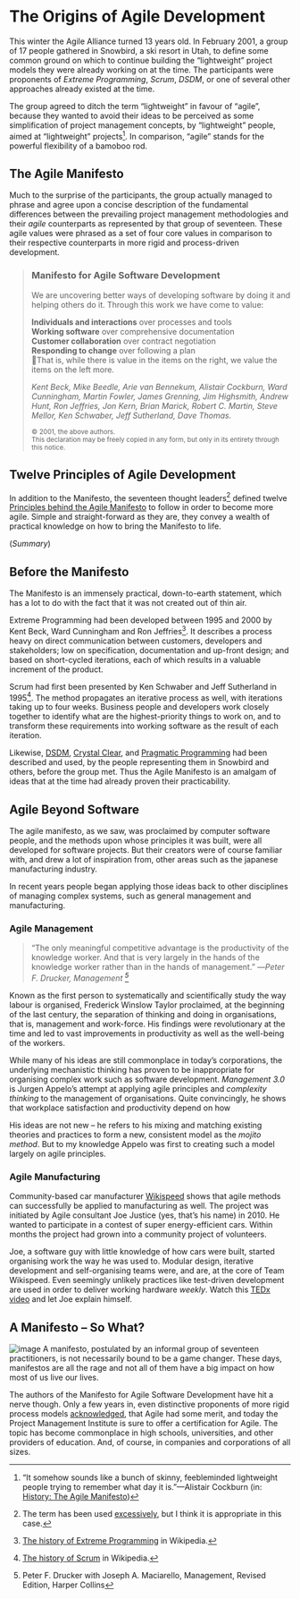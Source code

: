 # The Origins of Agile Development
<!-- 1.1.1 Origins of Agile
Many people entering the Agile world see the Agile Manifesto as the beginning of the world, where it was really the summing up of much previous work.
The purpose of this LO is to anchor the ideas of Agile development in earlier work, giving the learners a continuity from the past to the present. -->
This winter the Agile Alliance turned 13 years old. In February 2001, a group of 17 people gathered in Snowbird, a ski resort in Utah, to define some common ground on which to continue building the “lightweight” project models they were already working on at the time. The participants were proponents of _Extreme Programming_, _Scrum_, _DSDM_, or one of several other approaches already existed at the time.

The group agreed to ditch the term “lightweight” in favour of “agile”, because they wanted to avoid their ideas to be perceived as some simplification of project management concepts, by “lightweight” people, aimed at “lightweight” projects[^1]. In comparison, “agile” stands for the powerful flexibility of a bamoboo rod.

## The Agile Manifesto
Much to the surprise of the participants, the group actually managed to phrase and agree upon a concise description of the fundamental differences between the prevailing project management methodologies and their _agile_ counterparts as represented by that group of seventeen. These agile values were phrased as a set of four core values in comparison to their respective counterparts in more rigid and process-driven development.

> ### Manifesto for Agile Software Development
>
> We are uncovering better ways of developing
> software by doing it and helping others do it.
> Through this work we have come to value:
> 
> **Individuals and interactions** over processes and tools    
> **Working software** over comprehensive documentation  
> **Customer collaboration** over contract negotiation  
> **Responding to change** over following a plan  
>
> That is, while there is value in the items on
> the right, we value the items on the left more.
>
> <em>Kent Beck, Mike Beedle, Arie van Bennekum, Alistair Cockburn,
> Ward Cunningham, Martin Fowler, James Grenning, Jim Highsmith,
> Andrew Hunt, Ron Jeffries, Jon Kern, Brian Marick, Robert C.
> Martin, Steve Mellor, Ken Schwaber, Jeff Sutherland, Dave Thomas.</em>
>
> <sub>© 2001, the above authors.  
> This declaration may be freely copied in any form, 
> but only in its entirety through this notice.</sub>



## Twelve Principles of Agile Development
In addition to the Manifesto, the seventeen thought leaders[^5] defined twelve [Principles behind the Agile Manifesto][4] to follow in order to become more agile. Simple and straight-forward as they are, they convey a wealth of practical knowledge on how to bring the Manifesto to life.

(_Summary_)

## Before the Manifesto
The Manifesto is an immensely practical, down-to-earth statement, which has a lot to do with the fact that it was not created out of thin air.

Extreme Programming had been developed between 1995 and 2000 by Kent Beck, Ward Cunningham and Ron Jeffries[^2]. It describes a process heavy on direct communication between customers, developers and stakeholders; low on specification, documentation and up-front design; and based on short-cycled iterations, each of which results in a valuable increment of the product.

Scrum had first been presented by Ken Schwaber and Jeff Sutherland in 1995[^3]. The method propagates an iterative process as well, with iterations taking up to four weeks. Business people and developers work closely together to identify what are the highest-priority things to work on, and to transform these requirements into working software as the result of each iteration.

Likewise, [DSDM][DSDM], [Crystal Clear][CC], and [Pragmatic Programming][Pragprog] had been described and used, by the people representing them in Snowbird and others, before the group met. Thus the Agile Manifesto is an amalgam of ideas that at the time had already proven their practicability.

## Agile Beyond Software
<!-- 1.1.3. Agile beyond software development
Agile is gaining increasing adoption throughout the organization.
The purpose of this LO is to introduce the learner to Agile beyond the software development team.
To be acceptable, this LO should include discussion of the tracks in the ICAgile roadmap - which disciplines are covered, and how the tracks integrate with one another to support the entire enterprise.  -->
The agile manifesto, as we saw, was proclaimed by computer software people, and the methods upon whose principles it was built, were all developed for software projects. But their creators were of course familiar with, and drew a lot of inspiration from, other areas such as the japanese manufacturing industry.

In recent years people began applying those ideas back to other disciplines of managing complex systems, such as general management and manufacturing.

### Agile Management
> “The only meaningful competitive advantage is the productivity of 
> the knowledge worker. And that is very largely in the hands of the
> knowledge worker rather than in the hands of management.”
> —<em>Peter F. Drucker, Management [^6]</em>

Known as the first person to systematically and scientifically study the way labour is organised, Frederick Winslow Taylor proclaimed, at the beginning of the last century, the separation of thinking and doing in organisations, that is, management and work-force. His findings were revolutionary at the time and led to vast improvements in productivity as well as the well-being of the workers.

While many of his ideas are still commonplace in today’s corporations, the underlying mechanistic thinking has proven to be inappropriate for organising complex work such as software development. _Management 3.0_ is Jurgen Appelo’s attempt at applying agile principles and _complexity thinking_ to the management of organisations. Quite convincingly, he shows that workplace satisfaction and productivity depend on how 

His ideas are not new – he refers to his mixing and matching existing theories and practices to form a new, consistent model as the _mojito method_. But to my knowledge Appelo was first to creating such a model largely on agile principles.

### Agile Manufacturing
Community-based car manufacturer [Wikispeed][6] shows that agile methods can successfully be applied to manufacturing as well. The project was initiated by Agile consultant Joe Justice (yes, that’s his name) in 2010. He wanted to participate in a contest of super energy-efficient cars. Within months the project had grown into a community project of volunteers.

Joe, a software guy with little knowledge of how cars were built, started organising work the way he was used to. Modular design, iterative development and self-organising teams were, and are, at the core of Team Wikispeed. Even seemingly unlikely practices like test-driven development are used in order to deliver working hardware _weekly_. Watch this [TEDx video][7] and let Joe explain himself.

<!--
### ICAgile Learning Tracks
-->


## A Manifesto – So What?
![image](images/manifestos.png "Screen shot from http://images.google.com?q=manifesto")
A manifesto, postulated by an informal group of seventeen practitioners, is not necessarily bound to be a game changer. These days, manifestos are all the rage and not all of them have a big impact on how most of us live our lives.

The authors of the Manifesto for Agile Software Development have hit a nerve though. Only a few years in, even distinctive proponents of more rigid process models [acknowledged][5], that Agile had some merit, and today the Project Management Institute is sure to offer a certification for Agile. The topic has become commonplace in high schools, universities, and other providers of education. And, of course, in companies and corporations of all sizes.

<!-- 
## Keeping the Manifesto Alive
-->
<!-- Links -->
[1]: http://agilemanifesto.org "Home of the Agile Manifesto"
[2]: http://en.wikipedia.org/wiki/ARPANET "ARPANET at Wikipedia"
[3]: http://www.forbes.com/sites/stevedenning/2011/05/04/innovation-applying-inspect-adapt-to-the-agile-manifesto/ "Steve Denning: Innovation: Applying “Inspect & Adapt” To The Agile Manifesto"
[4]: http://agilemanifesto.org/principles.html "Principles behind the Agile Manifesto"
[5]: http://www.computer.org/portal/web/computingnow/0709/whatsnew/software-r "Tom De Marco: Software Engineering: An Idea Whose Time Has Come and Gone?"
[6]: http://wikispeed.org "Team Wikispeed website"
[7]: http://youtu.be/x8jdx-lf2Dw "Joe Justice at TEDxRaineer"
[DSDM]: http://www.dsdm.org/ "DSDM Consortium"
[CC]: http://alistair.cockburn.us/Crystal+methodologies "Alistair Cockburn: Crystal Methodologies"
[Pragprog]: http://pragprog.com/about "About Pragmatic Programmers"
<!-- Footnotes -->

[^1]: “It somehow sounds like a bunch of skinny, feebleminded lightweight people trying to remember what day it is.”—Alistair Cockburn (in: <a href="http://agilemanifesto.org/history.html">History: The Agile Manifesto</a>)

[^2]: <a href="http://en.wikipedia.org/wiki/Extreme_programming#History">The history of Extreme Programming</a> in Wikipedia.

[^3]: <a href="http://en.wikipedia.org/wiki/Scrum_(software_development)#History">The history of Scrum</a> in Wikipedia.

[^5]: The term has been used <a href="http://www.gdi.ch/de/Think-Tank/Trend-News/Detail-Page/Die-Global-Thought-Leader-2013-br">excessively</a>, but I think it is appropriate in this case.

[^6]: Peter F. Drucker with Joseph A. Maciarello, Management, Revised Edition, Harper Collins
[^7]: Jurgen Appelo, Managemnt 3.0, Addison Wesley
